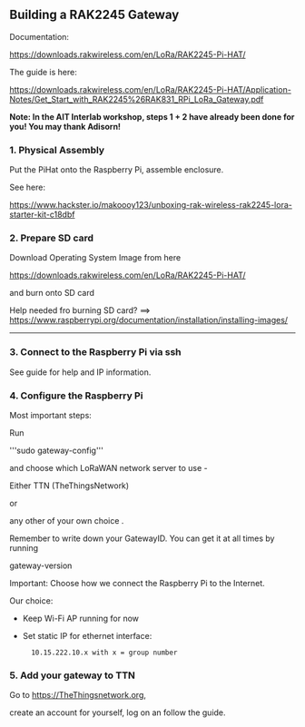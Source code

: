 ## Building a RAK2245 Gateway

Documentation:

https://downloads.rakwireless.com/en/LoRa/RAK2245-Pi-HAT/

The guide is here:

https://downloads.rakwireless.com/en/LoRa/RAK2245-Pi-HAT/Application-Notes/Get_Start_with_RAK2245%26RAK831_RPi_LoRa_Gateway.pdf


**Note: In the AIT Interlab workshop, steps 1 + 2 have already been done for you! You may thank Adisorn!** 


### 1. Physical Assembly

Put the PiHat onto the Raspberry Pi, assemble enclosure.

See here:

https://www.hackster.io/makoooy123/unboxing-rak-wireless-rak2245-lora-starter-kit-c18dbf

### 2. Prepare SD card

Download Operating System Image from here

https://downloads.rakwireless.com/en/LoRa/RAK2245-Pi-HAT/

and burn onto SD card

Help needed fro burning SD card? ==> 
https://www.raspberrypi.org/documentation/installation/installing-images/

----

### 3. Connect to the Raspberry Pi via ssh

See guide for help and IP information.


### 4. Configure the Raspberry Pi

Most important steps:

Run

'''sudo gateway-config'''

and choose which LoRaWAN network server to use -

Either TTN (TheThingsNetwork)

or

any other of your own choice .


Remember to write down your GatewayID.
You can get it at all times by running

gateway-version

Important: Choose how we connect the Raspberry Pi to the Internet.

Our choice:

* Keep Wi-Fi AP running for now

* Set static IP for ethernet interface:

		10.15.222.10.x with x = group number



### 5. Add your gateway to TTN

Go to https://TheThingsnetwork.org,

create an account for yourself, log on an follow the guide.
